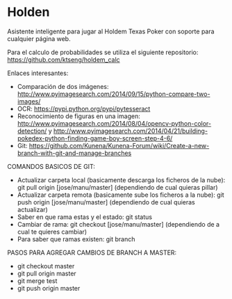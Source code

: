 # Holden
Asistente inteligente para jugar al Holdem Texas Poker con soporte para cualquier página web.

Para el calculo de probabilidades se utiliza el siguiente repositorio: https://github.com/ktseng/holdem_calc

Enlaces interesantes:
 - Comparación de dos imágenes: http://www.pyimagesearch.com/2014/09/15/python-compare-two-images/
 - OCR: https://pypi.python.org/pypi/pytesseract
 - Reconocimiento de figuras en una imagen: http://www.pyimagesearch.com/2014/08/04/opencv-python-color-detection/ y http://www.pyimagesearch.com/2014/04/21/building-pokedex-python-finding-game-boy-screen-step-4-6/
 - Git: https://github.com/Kunena/Kunena-Forum/wiki/Create-a-new-branch-with-git-and-manage-branches

COMANDOS BASICOS DE GIT:
- Actualizar carpeta local (basicamente descarga los ficheros de la nube): git pull origin [jose/manu/master] (dependiendo de cual quieras pillar)
- Actualizar carpeta remota (basicamente sube los ficheros a la nube): git push origin [jose/manu/master] (dependiendo de cual quieras actualizar)
- Saber en que rama estas y el estado: git status
- Cambiar de rama: git checkout [jose/manu/master] (dependiendo de a cual te quieres cambiar)
- Para saber que ramas existen: git branch

PASOS PARA AGREGAR CAMBIOS DE BRANCH A MASTER:
- git checkout master
- git pull origin master
- git merge test
- git push origin master
